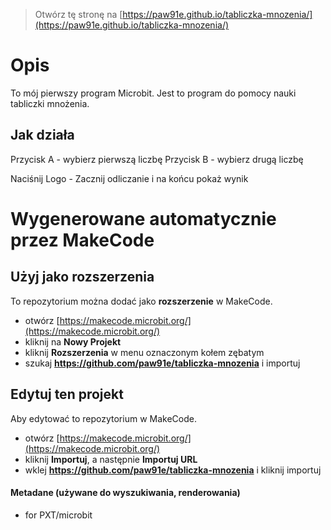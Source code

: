 
> Otwórz tę stronę na [https://paw91e.github.io/tabliczka-mnozenia/](https://paw91e.github.io/tabliczka-mnozenia/)

# Opis

To mój pierwszy program Microbit.
Jest to program do pomocy nauki tabliczki mnożenia.

## Jak działa

Przycisk A - wybierz pierwszą liczbę
Przycisk B - wybierz drugą liczbę

Naciśnij Logo - Zacznij odliczanie i na końcu pokaż wynik

# Wygenerowane automatycznie przez MakeCode

## Użyj jako rozszerzenia

To repozytorium można dodać jako **rozszerzenie** w MakeCode.

* otwórz [https://makecode.microbit.org/](https://makecode.microbit.org/)
* kliknij na **Nowy Projekt**
* kliknij **Rozszerzenia** w menu oznaczonym kołem zębatym
* szukaj **https://github.com/paw91e/tabliczka-mnozenia** i importuj

## Edytuj ten projekt

Aby edytować to repozytorium w MakeCode.

* otwórz [https://makecode.microbit.org/](https://makecode.microbit.org/)
* kliknij **Importuj**, a następnie **Importuj URL**
* wklej **https://github.com/paw91e/tabliczka-mnozenia** i kliknij importuj

#### Metadane (używane do wyszukiwania, renderowania)

* for PXT/microbit
<script src="https://makecode.com/gh-pages-embed.js"></script><script>makeCodeRender("{{ site.makecode.home_url }}", "{{ site.github.owner_name }}/{{ site.github.repository_name }}");</script>
